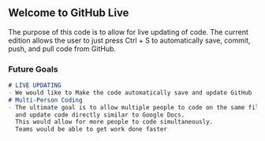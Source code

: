 ## Welcome to GitHub Live
The purpose of this code is to allow for live updating of code. The current edition allows the user to just press Ctrl + S to automatically save, commit, push, and pull code from GitHub. 

### Future Goals

```markdown
# LIVE UPDATING
- We would like to Make the code automatically save and update GitHub
# Multi-Person Coding
- The ultimate goal is to allow multiple people to code on the same file 
  and update code directly similar to Google Docs. 
  This would allow for more people to code simultaneously. 
  Teams would be able to get work done faster
```
